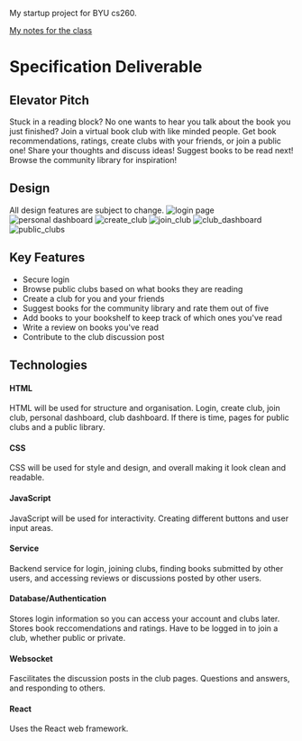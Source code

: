 My startup project for BYU cs260.

[My notes for the class](notes.md)

# Specification Deliverable

## Elevator Pitch
Stuck in a reading block? No one wants to hear you talk about the book you just finished? Join a virtual book club with like minded people. Get book recommendations, ratings, create clubs with your friends, or join a public one! Share your thoughts and discuss ideas! Suggest books to be read next! Browse the community library for inspiration!

## Design
All design features are subject to change.
![login page](https://github.com/aswens1/startup/blob/main/startup%20design%20elements/login_page.jpeg)
![personal dashboard](https://github.com/aswens1/startup/blob/main/startup%20design%20elements/personal_dashboard.jpeg)
![create_club](https://github.com/aswens1/startup/blob/main/startup%20design%20elements/create_club.jpeg)
![join_club](https://github.com/aswens1/startup/blob/main/startup%20design%20elements/join_club.jpeg)
![club_dashboard](https://github.com/aswens1/startup/blob/main/startup%20design%20elements/club_dashboard.jpeg)
![public_clubs](https://github.com/aswens1/startup/blob/main/startup%20design%20elements/public_clubs.jpeg)

## Key Features
- Secure login
- Browse public clubs based on what books they are reading
- Create a club for you and your friends
- Suggest books for the community library and rate them out of five
- Add books to your bookshelf to keep track of which ones you've read
- Write a review on books you've read
- Contribute to the club discussion post

## Technologies
#### HTML
HTML will be used for structure and organisation. Login, create club, join club, personal dashboard, club dashboard. If there is time, pages for public clubs and a public library.

#### CSS
CSS will be used for style and design, and overall making it look clean and readable.

#### JavaScript
JavaScript will be used for interactivity. Creating different buttons and user input areas.

#### Service
Backend service for login, joining clubs, finding books submitted by other users, and accessing reviews or discussions posted by other users.

#### Database/Authentication
Stores login information so you can access your account and clubs later. Stores book reccomendations and ratings. Have to be logged in to join a club, whether public or private.

#### Websocket
Fascilitates the discussion posts in the club pages. Questions and answers, and responding to others.

#### React
Uses the React web framework.

